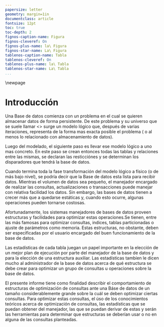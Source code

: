 ```yaml
---
papersize: letter
geometry: margin=1in
documentclass: article
fontsize: 12pt
toc: true
toc-depth: 2
fignos-caption-name: Figura
fignos-cleveref: On
fignos-plus-name: la\ Figura
fignos-star-name: La\ Figura
tablenos-caption-name: Tabla
tablenos-cleveref: On
tablenos-plus-name: la\ Tabla
tablenos-star-name: La\ Tabla
...
```


\newpage

# Introducción

Una Base de datos comienza con un problema en el cual se quieren
almacenar datos de forma persistente. De este problema y su universo que se 
suele llamar <<minimundo>> surge un modelo lógico que, después de varias 
iteraciones, representa de la forma mas exacta posible el problema ( o al menos
lo relacionado con almacenamiento de datos).

Luego del modelado, el siguiente paso es llevar ese modelo lógico a uno mas 
concreto. En este paso se crean entonces todas las tablas y relaciones entre
las mismas, se declaran las resticciónes y se determinan los disparadores
que tendrá la base de datos.

Cuando termina toda la fase transformación del modelo lógico a físico (o de más 
bajo nivel), se podría decir que la Base de datos esta lista para recibir datos.
Mientras el volumen de datos sea pequeño, el manejador encargado de realizar 
las consultas, actualizaciones o transacciones puede manejar con relativa facilidad
los datos. Sin embargo, las bases de datos tienen a crecer más que a quedarse 
estáticas y, cuando esto ocurre, algunas operaciones pueden tornarse costosas.

Afortunadamente, los sistemas manejadores de bases de datos proveen estructuras
y facilidades para optimizar estas operaciones.Se tienen, entre las más famosas
para optimizar consultas, indices, tablas particionadas o ajuste de parámetros como 
memoria. Estas estructuras, no obstante, deben ser
especificadas por el usuario encargado del buen funcionamiento de la base de datos.

Las estadísticas de cada tabla juegan un papel importante en la elección de un 
mejor plan de ejecución por parte del manejador de la base de datos y para la elección de una estructura
auxiliar. Las estadísticas tambíen le dicen mucho al administrador de la base de 
datos acerca de qué estructura se debe crear para optimizar un grupo de consultas 
u operaciones sobre la base de datos.

El presente informe tiene como finalidad describir el comportamiento de estructuras
de optimización de consultas ante una Báse de datos de un tamaño considerablemente
grande sobre la cuál se deben optimizar ciertas consultas. Para optimizar estas
consultas, el úso de los conocimientos teóricos acerca de optimización de consultas, las estadísticas
que se puedan obtener del manejador, las que se puedan derivar de estas y serán
las herramientas para determinar que estructuras se deberían usar o no en alguna
de las consultas planteadas.






